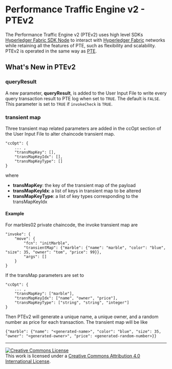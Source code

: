 
# Performance Traffic Engine v2 - PTEv2

The Performance Traffic Engine v2 (PTEv2) uses high level SDKs [Hyperledger Fabric SDK Node](https://github.com/hyperledger/fabric-sdk-node) to interact with [Hyperledger Fabric](http://hyperledger-fabric.readthedocs.io/en/latest/) networks while retaining all the features of PTE, such as flexibility and scalability. PTEv2 is operated in the same way as [PTE](https://github.com/hyperledger/fabric-test/tree/master/tools/PTE).

## What's New in PTEv2

### queryResult
A new parameter, **queryResult**, is added to the User Input File to write every query transaction result to PTE log when set to `TRUE`.  The default is `FALSE`.  This parameter is set to `TRUE` if `invokeCheck` is `TRUE`.

### transient map
Three transient map related parameters are added in the ccOpt section of the User Input File to alter chaincode transient map.

```
"ccOpt": {
    ... ,
    "transMapKey": [],
    "transMapKeyIdx": [],
    "transMapKeyType": []
}
```

where

* **transMapKey**: the key of the transient map of the payload
* **transMapKeyIdx**: a list of keys in transient map to be altered
* **transMapKeyType**: a list of key types corresponding to the transMapKeyIdx

#### Example

For marbles02 private chaincode, the invoke transient map are 

```
"invoke": {
    "move": {
        "fcn": "initMarble",
        "transientMap": {"marble": {"name": "marble", "color": "blue", "size": 35, "owner": "tom", "price": 99}},
        "args": []
    }
}
```

If the transMap parameters are set to

```
"ccOpt": {
    ... ,
    "transMapKey": ["marble"],
    "transMapKeyIdx": ["name", "owner", "price"],
    "transMapKeyType": ["string", "string", "integer"]
}
```

Then PTEv2 will generate a unique name, a unique owner, and a random number as price for each transaction.  The transient map will be like

```
{"marble": {"name": "<generated-name>", "color": "blue", "size": 35, "owner": "<generated-owner>", "price": <generated-random-number>}}
```

---

<a rel="license" href="http://creativecommons.org/licenses/by/4.0/"><img alt="Creative Commons License" style="border-width:0" src="https://i.creativecommons.org/l/by/4.0/88x31.png" /></a><br />This work is licensed under a <a rel="license" href="http://creativecommons.org/licenses/by/4.0/">Creative Commons Attribution 4.0 International License</a>.
